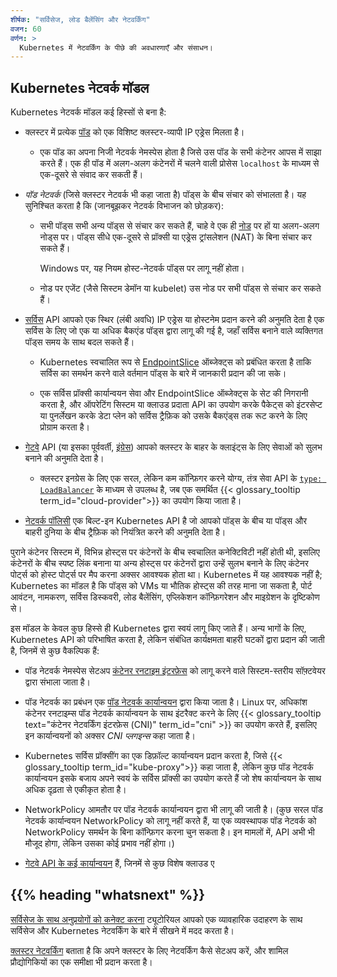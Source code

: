 ```yaml
---
शीर्षक: "सर्विसेज, लोड बैलेंसिंग और नेटवर्किंग"
वजन: 60
वर्णन: >
  Kubernetes में नेटवर्किंग के पीछे की अवधारणाएँ और संसाधन।
---
```


## Kubernetes नेटवर्क मॉडल

Kubernetes नेटवर्क मॉडल कई हिस्सों से बना है:

* क्लस्टर में प्रत्येक [पॉड](/docs/concepts/workloads/pods/) को एक विशिष्ट क्लस्टर-व्यापी IP एड्रेस मिलता है।

  * एक पॉड का अपना निजी नेटवर्क नेमस्पेस होता है जिसे उस पॉड के सभी कंटेनर आपस में साझा करते हैं। एक ही पॉड में अलग-अलग कंटेनरों में चलने वाली प्रोसेस `localhost` के माध्यम से एक-दूसरे से संवाद कर सकती हैं।

* _पॉड नेटवर्क_ (जिसे क्लस्टर नेटवर्क भी कहा जाता है) पॉड्स के बीच संचार को संभालता है। यह सुनिश्चित करता है कि (जानबूझकर नेटवर्क विभाजन को छोड़कर):

  * सभी पॉड्स सभी अन्य पॉड्स से संचार कर सकते हैं, चाहे वे एक ही [नोड](/docs/concepts/architecture/nodes/) पर हों या अलग-अलग नोड्स पर। पॉड्स सीधे एक-दूसरे से प्रॉक्सी या एड्रेस ट्रांसलेशन (NAT) के बिना संचार कर सकते हैं।

    Windows पर, यह नियम होस्ट-नेटवर्क पॉड्स पर लागू नहीं होता।

  * नोड पर एजेंट (जैसे सिस्टम डेमॉन या kubelet) उस नोड पर सभी पॉड्स से संचार कर सकते हैं।

* [सर्विस](/docs/concepts/services-networking/service/) API आपको एक स्थिर (लंबी अवधि) IP एड्रेस या होस्टनेम प्रदान करने की अनुमति देता है एक सर्विस के लिए जो एक या अधिक बैकएंड पॉड्स द्वारा लागू की गई है, जहाँ सर्विस बनाने वाले व्यक्तिगत पॉड्स समय के साथ बदल सकते हैं।

  * Kubernetes स्वचालित रूप से [EndpointSlice](/docs/concepts/services-networking/endpoint-slices/) ऑब्जेक्ट्स को प्रबंधित करता है ताकि सर्विस का समर्थन करने वाले वर्तमान पॉड्स के बारे में जानकारी प्रदान की जा सके।

  * एक सर्विस प्रॉक्सी कार्यान्वयन सेवा और EndpointSlice ऑब्जेक्ट्स के सेट की निगरानी करता है, और ऑपरेटिंग सिस्टम या क्लाउड प्रदाता API का उपयोग करके पैकेट्स को इंटरसेप्ट या पुनर्लेखन करके डेटा प्लेन को सर्विस ट्रैफ़िक को उसके बैकएंड्स तक रूट करने के लिए प्रोग्राम करता है।

* [गेटवे](/docs/concepts/services-networking/gateway/) API (या इसका पूर्ववर्ती, [इंग्रेस](/docs/concepts/services-networking/ingress/)) आपको क्लस्टर के बाहर के क्लाइंट्स के लिए सेवाओं को सुलभ बनाने की अनुमति देता है।

  * क्लस्टर इनग्रेस के लिए एक सरल, लेकिन कम कॉन्फ़िगर करने योग्य, तंत्र सेवा API के [`type: LoadBalancer`](/docs/concepts/services-networking/service/#loadbalancer) के माध्यम से उपलब्ध है, जब एक समर्थित {{< glossary_tooltip term_id="cloud-provider">}} का उपयोग किया जाता है।

* [नेटवर्क पॉलिसी](/docs/concepts/services-networking/network-policies) एक बिल्ट-इन Kubernetes API है जो आपको पॉड्स के बीच या पॉड्स और बाहरी दुनिया के बीच ट्रैफ़िक को नियंत्रित करने की अनुमति देता है।

पुराने कंटेनर सिस्टम में, विभिन्न होस्ट्स पर कंटेनरों के बीच स्वचालित कनेक्टिविटी नहीं होती थी, इसलिए कंटेनरों के बीच स्पष्ट लिंक बनाना या अन्य होस्ट्स पर कंटेनरों द्वारा उन्हें सुलभ बनाने के लिए कंटेनर पोर्ट्स को होस्ट पोर्ट्स पर मैप करना अक्सर आवश्यक होता था। Kubernetes में यह आवश्यक नहीं है; Kubernetes का मॉडल है कि पॉड्स को VMs या भौतिक होस्ट्स की तरह माना जा सकता है, पोर्ट आवंटन, नामकरण, सर्विस डिस्कवरी, लोड बैलेंसिंग, एप्लिकेशन कॉन्फ़िगरेशन और माइग्रेशन के दृष्टिकोण से।

इस मॉडल के केवल कुछ हिस्से ही Kubernetes द्वारा स्वयं लागू किए जाते हैं। अन्य भागों के लिए, Kubernetes API को परिभाषित करता है, लेकिन संबंधित कार्यक्षमता बाहरी घटकों द्वारा प्रदान की जाती है, जिनमें से कुछ वैकल्पिक हैं:

* पॉड नेटवर्क नेमस्पेस सेटअप [कंटेनर रनटाइम इंटरफ़ेस](/docs/concepts/architecture/cri.md) को लागू करने वाले सिस्टम-स्तरीय सॉफ़्टवेयर द्वारा संभाला जाता है।

* पॉड नेटवर्क का प्रबंधन एक [पॉड नेटवर्क कार्यान्वयन](/docs/concepts/cluster-administration/addons/#networking-and-network-policy) द्वारा किया जाता है। Linux पर, अधिकांश कंटेनर रनटाइम्स पॉड नेटवर्क कार्यान्वयन के साथ इंटरैक्ट करने के लिए {{< glossary_tooltip text="कंटेनर नेटवर्किंग इंटरफ़ेस (CNI)" term_id="cni" >}} का उपयोग करते हैं, इसलिए इन कार्यान्वयनों को अक्सर _CNI प्लगइन्स_ कहा जाता है।

* Kubernetes सर्विस प्रॉक्सींग का एक डिफ़ॉल्ट कार्यान्वयन प्रदान करता है, जिसे {{< glossary_tooltip term_id="kube-proxy">}} कहा जाता है, लेकिन कुछ पॉड नेटवर्क कार्यान्वयन इसके बजाय अपने स्वयं के सर्विस प्रॉक्सी का उपयोग करते हैं जो शेष कार्यान्वयन के साथ अधिक दृढ़ता से एकीकृत होता है।

* NetworkPolicy आमतौर पर पॉड नेटवर्क कार्यान्वयन द्वारा भी लागू की जाती है। (कुछ सरल पॉड नेटवर्क कार्यान्वयन NetworkPolicy को लागू नहीं करते हैं, या एक व्यवस्थापक पॉड नेटवर्क को NetworkPolicy समर्थन के बिना कॉन्फ़िगर करना चुन सकता है। इन मामलों में, API अभी भी मौजूद होगा, लेकिन उसका कोई प्रभाव नहीं होगा।)

* [गेटवे API के कई कार्यान्वयन](https://gateway-api.sigs.k8s.io/implementations/) हैं, जिनमें से कुछ विशेष क्लाउड ए

## {{% heading "whatsnext" %}}

[सर्विसेज के साथ अनुप्रयोगों को कनेक्ट करना](/docs/tutorials/services/connect-applications-service/) ट्यूटोरियल आपको एक व्यावहारिक उदाहरण के साथ सर्विसेज और Kubernetes नेटवर्किंग के बारे में सीखने में मदद करता है।

[क्लस्टर नेटवर्किंग](/docs/concepts/cluster-administration/networking/) बताता है कि अपने क्लस्टर के लिए नेटवर्किंग कैसे सेटअप करें, और शामिल प्रौद्योगिकियों का एक समीक्षा भी प्रदान करता है।
